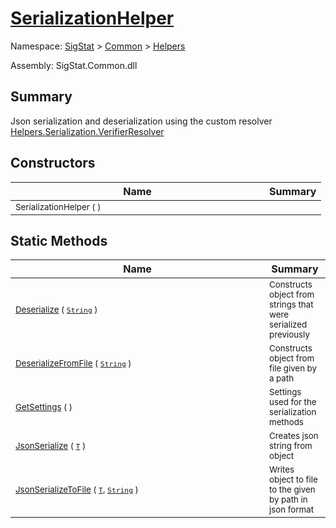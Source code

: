 # [SerializationHelper](./SerializationHelper.md)

Namespace: [SigStat]() > [Common](./../README.md) > [Helpers](./README.md)

Assembly: SigStat.Common.dll

## Summary
Json serialization and deserialization using the custom resolver  [Helpers.Serialization.VerifierResolver](https://github.com/hargitomi97/sigstat/blob/master/docs/md/SigStat/Common/Helpers/Serialization/VerifierResolver.md)

## Constructors

| Name | Summary | 
| --- | --- | 
| <div style ="width:390px"><sub>SerializationHelper (  )</sub></div>| <sub></sub></div>| <br>


## Static Methods

| Name | Summary | 
| --- | --- | 
| <div style ="width:390px"><sub>[Deserialize](./Methods/SerializationHelper-100664028.md) ( [`String`](https://docs.microsoft.com/en-us/dotnet/api/System.String) )</sub></div>| <sub>Constructs object from strings that were serialized previously</sub></div>| <br>
| <div style ="width:390px"><sub>[DeserializeFromFile](./Methods/SerializationHelper-100664029.md) ( [`String`](https://docs.microsoft.com/en-us/dotnet/api/System.String) )</sub></div>| <sub>Constructs object from file given by a path</sub></div>| <br>
| <div style ="width:390px"><sub>[GetSettings](./Methods/SerializationHelper-100664027.md) (  )</sub></div>| <sub>Settings used for the serialization methods</sub></div>| <br>
| <div style ="width:390px"><sub>[JsonSerialize](./Methods/SerializationHelper-100664031.md) ( [`T`](./SerializationHelper.md) )</sub></div>| <sub>Creates json string from object</sub></div>| <br>
| <div style ="width:390px"><sub>[JsonSerializeToFile](./Methods/SerializationHelper-100664030.md) ( [`T`](./SerializationHelper.md), [`String`](https://docs.microsoft.com/en-us/dotnet/api/System.String) )</sub></div>| <sub>Writes object to file to the given by path in json format</sub></div>| <br>


